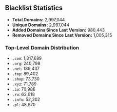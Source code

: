 ## Blacklist Statistics

- **Total Domains:** 2,997,044
- **Unique Domains:** 2,997,044
- **Added Domains Since Last Version:** 980,443
- **Removed Domains Since Last Version:** 1,005,315

### Top-Level Domain Distribution

-  `.com`: 1,317,689
-  `.org`: 240,798
-  `.net`: 189,437
-  `.top`: 89,402
-  `.shop`: 73,730
-  `.xyz`: 71,789
-  `.io`: 70,988
-  `.ru`: 62,618
-  `.info`: 52,202
-  `.pl`: 48,970
